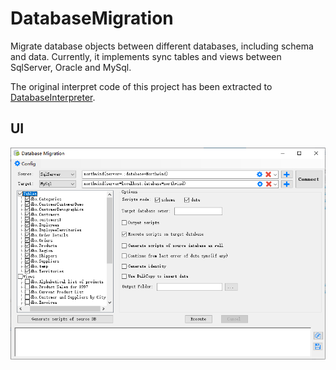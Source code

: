 # DatabaseMigration
Migrate database objects between different databases, including schema and data. Currently, it implements sync tables and views between SqlServer, Oracle and MySql.

The original interpret code of this project has been extracted to [DatabaseInterpreter](https://github.com/victor-wiki/DatabaseInterpreter).

## UI
![UI Screenshot](https://github.com/victor-wiki/StaticResources/blob/master/StaticResources/images/projs/DatabaseMigration/screenshot.png?raw=true)
